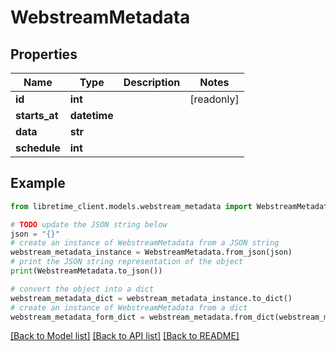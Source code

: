 # WebstreamMetadata


## Properties

Name | Type | Description | Notes
------------ | ------------- | ------------- | -------------
**id** | **int** |  | [readonly] 
**starts_at** | **datetime** |  | 
**data** | **str** |  | 
**schedule** | **int** |  | 

## Example

```python
from libretime_client.models.webstream_metadata import WebstreamMetadata

# TODO update the JSON string below
json = "{}"
# create an instance of WebstreamMetadata from a JSON string
webstream_metadata_instance = WebstreamMetadata.from_json(json)
# print the JSON string representation of the object
print(WebstreamMetadata.to_json())

# convert the object into a dict
webstream_metadata_dict = webstream_metadata_instance.to_dict()
# create an instance of WebstreamMetadata from a dict
webstream_metadata_form_dict = webstream_metadata.from_dict(webstream_metadata_dict)
```
[[Back to Model list]](../README.md#documentation-for-models) [[Back to API list]](../README.md#documentation-for-api-endpoints) [[Back to README]](../README.md)


